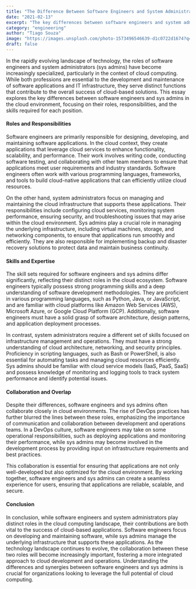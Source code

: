 ```yaml
---
title: "The Difference Between Software Engineers and System Administrators in the Cloud"
date: "2021-02-13"
excerpt: "The key differences between software engineers and system administrators in the cloud, emphasizing their distinct roles, responsibilities, and the importance of collaboration in creating efficient and scalable cloud-based solutions."
category: "engineering"
author: "Tiago Souza"
image: "https://images.unsplash.com/photo-1573496546639-d1c0722d1674?q=80&w=2069&auto=format&fit=crop&ixlib=rb-4.0.3&ixid=M3wxMjA3fDB8MHxwaG90by1wYWdlfHx8fGVufDB8fHx8fA%3D%3D"
draft: false
---
```


In the rapidly evolving landscape of technology, the roles of software engineers and system administrators (sys admins) have become increasingly specialized, particularly in the context of cloud computing. While both professions are essential to the development and maintenance of software applications and IT infrastructure, they serve distinct functions that contribute to the overall success of cloud-based solutions. This essay explores the key differences between software engineers and sys admins in the cloud environment, focusing on their roles, responsibilities, and the skills required for each position.

#### Roles and Responsibilities

Software engineers are primarily responsible for designing, developing, and maintaining software applications. In the cloud context, they create applications that leverage cloud services to enhance functionality, scalability, and performance. Their work involves writing code, conducting software testing, and collaborating with other team members to ensure that applications meet user requirements and industry standards. Software engineers often work with various programming languages, frameworks, and tools to build cloud-native applications that can efficiently utilize cloud resources.

On the other hand, system administrators focus on managing and maintaining the cloud infrastructure that supports these applications. Their responsibilities include configuring cloud services, monitoring system performance, ensuring security, and troubleshooting issues that may arise within the cloud environment. Sys admins play a crucial role in managing the underlying infrastructure, including virtual machines, storage, and networking components, to ensure that applications run smoothly and efficiently. They are also responsible for implementing backup and disaster recovery solutions to protect data and maintain business continuity.

#### Skills and Expertise

The skill sets required for software engineers and sys admins differ significantly, reflecting their distinct roles in the cloud ecosystem. Software engineers typically possess strong programming skills and a deep understanding of software development methodologies. They are proficient in various programming languages, such as Python, Java, or JavaScript, and are familiar with cloud platforms like Amazon Web Services (AWS), Microsoft Azure, or Google Cloud Platform (GCP). Additionally, software engineers must have a solid grasp of software architecture, design patterns, and application deployment processes.

In contrast, system administrators require a different set of skills focused on infrastructure management and operations. They must have a strong understanding of cloud architecture, networking, and security principles. Proficiency in scripting languages, such as Bash or PowerShell, is also essential for automating tasks and managing cloud resources efficiently. Sys admins should be familiar with cloud service models (IaaS, PaaS, SaaS) and possess knowledge of monitoring and logging tools to track system performance and identify potential issues.

#### Collaboration and Overlap

Despite their differences, software engineers and sys admins often collaborate closely in cloud environments. The rise of DevOps practices has further blurred the lines between these roles, emphasizing the importance of communication and collaboration between development and operations teams. In a DevOps culture, software engineers may take on some operational responsibilities, such as deploying applications and monitoring their performance, while sys admins may become involved in the development process by providing input on infrastructure requirements and best practices.

This collaboration is essential for ensuring that applications are not only well-developed but also optimized for the cloud environment. By working together, software engineers and sys admins can create a seamless experience for users, ensuring that applications are reliable, scalable, and secure.

#### Conclusion

In conclusion, while software engineers and system administrators play distinct roles in the cloud computing landscape, their contributions are both vital to the success of cloud-based applications. Software engineers focus on developing and maintaining software, while sys admins manage the underlying infrastructure that supports these applications. As the technology landscape continues to evolve, the collaboration between these two roles will become increasingly important, fostering a more integrated approach to cloud development and operations. Understanding the differences and synergies between software engineers and sys admins is crucial for organizations looking to leverage the full potential of cloud computing.